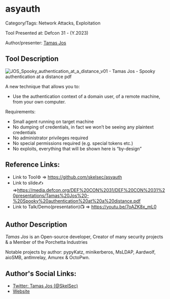 # asyauth

Category/Tags: Network Attacks, Exploitation

Tool Presented at: Defcon 31 - (Y.2023)

Author/presenter: [Tamas Jos](https://twitter.com/SkelSec)

## Tool Description

![JOS_Spooky_authentication_at_a_distance_v01 - Tamas Jos - Spooky authentication at a distance pdf](https://github.com/DefconParrot/DefconArsenalTools/assets/30528167/082adc76-da86-40bd-b5d5-6d3987531edc)


A new technique that allows you to:

- Use the authentication context of a domain user, of a remote machine, from
your own computer.

Requirements:
- Small agent running on target machine
- No dumping of credentials, in fact we won’t be seeing any plaintext credentials
- No administrator privileges required
- No special permissions required (e.g. special tokens etc.)
- No exploits, everything that will be shown here is “by-design”


## Reference Links:
- Link to Tool⚙️ => https://github.com/skelsec/asyauth 
- Link to slide✍️ =>https://media.defcon.org/DEF%20CON%2031/DEF%20CON%2031%20presentations/Tamas%20Jos%20-%20Spooky%20authentication%20at%20a%20distance.pdf
- Link to Talk/Demo(presentation)📺 => https://youtu.be/7oAZK8x_mL0

## Author Description

*Tamas Jos* is an Open-source developer, Creator of many security projects & a Member of the Porchetta Industries

Notable projects by author: pypyKatz, minikerberos, MsLDAP, Aardwolf, aioSMB, antlmrelay, Amurex &  OctoPwn.


## Author's Social Links:

- [Twitter: Tamas Jos (@SkelSec)](https://twitter.com/SkelSec)
- [Website](#)
